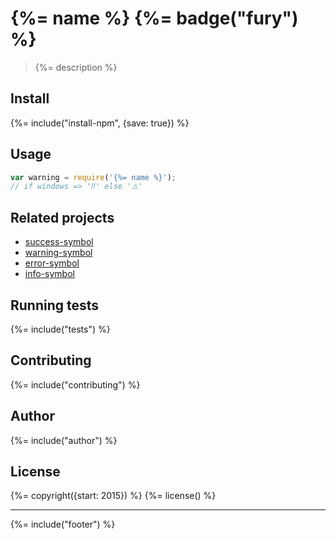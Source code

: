 # {%= name %} {%= badge("fury") %}

> {%= description %}

## Install
{%= include("install-npm", {save: true}) %}

## Usage

```js
var warning = require('{%= name %}');
// if windows => '‼' else '⚠'
```

## Related projects

+ [success-symbol](https://github.com/jonschlinkert/success-symbol) 
+ [warning-symbol](https://github.com/jonschlinkert/warning-symbol) 
+ [error-symbol](https://github.com/jonschlinkert/error-symbol) 
+ [info-symbol](https://github.com/jonschlinkert/info-symbol) 

## Running tests
{%= include("tests") %}

## Contributing
{%= include("contributing") %}

## Author
{%= include("author") %}

## License
{%= copyright({start: 2015}) %}
{%= license() %}

***

{%= include("footer") %}

